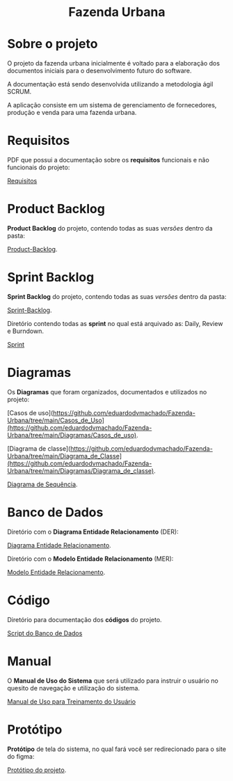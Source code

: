 <h1 align="center"> Fazenda Urbana </h1>

# Sobre o projeto

O projeto da fazenda urbana inicialmente é voltado para a elaboração dos documentos iniciais para o desenvolvimento futuro do software.

A documentação está sendo desenvolvida utilizando a metodologia ágil SCRUM.

A aplicação consiste em um sistema de gerenciamento de fornecedores, produção e venda para uma fazenda urbana.

# Requisitos

PDF que possui a documentação sobre os **requisitos** funcionais e não funcionais do projeto:

[Requisitos](https://github.com/eduardodvmachado/Fazenda-Urbana/tree/main/Requisitos)

# Product Backlog

**Product Backlog** do projeto, contendo todas as suas *versões* dentro da pasta:

[Product-Backlog](https://github.com/eduardodvmachado/Fazenda-Urbana/tree/main/Product_Backlog).

# Sprint Backlog

**Sprint Backlog** do projeto, contendo todas as suas *versões* dentro da pasta:

[Sprint-Backlog](https://github.com/eduardodvmachado/Fazenda-Urbana/tree/main/Sprint_Backlog).

Diretório contendo todas as **sprint** no qual está arquivado as: Daily, Review e Burndown.

[Sprint](https://github.com/eduardodvmachado/Fazenda-Urbana/tree/main/Sprint)

# Diagramas

Os **Diagramas** que foram organizados, documentados e utilizados no projeto:

[Casos de uso](https://github.com/eduardodvmachado/Fazenda-Urbana/tree/main/Casos_de_Uso](https://github.com/eduardodvmachado/Fazenda-Urbana/tree/main/Diagramas/Casos_de_uso).

[Diagrama de classe](https://github.com/eduardodvmachado/Fazenda-Urbana/tree/main/Diagrama_de_Classe](https://github.com/eduardodvmachado/Fazenda-Urbana/tree/main/Diagramas/Diagrama_de_classe).

[Diagrama de Sequência](https://github.com/eduardodvmachado/Fazenda-Urbana/tree/main/Diagramas/Diagrama_de_sequencia).

# Banco de Dados

Diretório com o **Diagrama Entidade Relacionamento** (DER):

[Diagrama Entidade Relacionamento]([https://github.com/eduardodvmachado/Fazenda-Urbana/tree/main/Diagramas/DER](https://github.com/eduardodvmachado/Fazenda-Urbana/tree/main/Banco_de_dados/DER)).

Diretório com o **Modelo Entidade Relacionamento** (MER):

[Modelo Entidade Relacionamento]([https://github.com/eduardodvmachado/Fazenda-Urbana/tree/main/Diagramas/MER](https://github.com/eduardodvmachado/Fazenda-Urbana/tree/main/Banco_de_dados/MER)).

# Código

Diretório para documentação dos **códigos** do projeto.

[Script do Banco de Dados](https://github.com/eduardodvmachado/Fazenda-Urbana/tree/main/C%C3%B3digo/Script_banco_dados)

# Manual

O **Manual de Uso do Sistema** que será utilizado para instruir o usuário no quesito de navegação e utilização do sistema.

[Manual de Uso para Treinamento do Usuário](https://github.com/eduardodvmachado/Fazenda-Urbana/tree/main/Manual)

# Protótipo

**Protótipo** de tela do sistema, no qual fará você ser redirecionado para o site do figma:

[Protótipo do projeto](https://www.figma.com/proto/ViPkjaaNBb1OTs86IFfEpU/black--and--blue?node-id=1-352&t=vB31Ps8gtjYJhajl-0&scaling=min-zoom&page-id=0%3A1).
